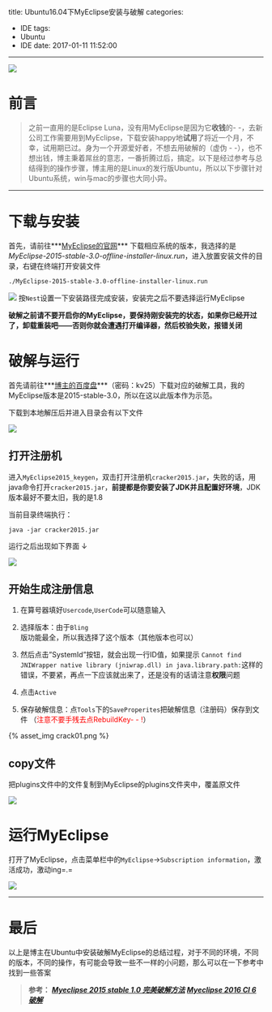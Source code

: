 title: Ubuntu16.04下MyEclipse安装与破解
categories:
  - IDE
tags:
  - Ubuntu
  - IDE
date: 2017-01-11 11:52:00
---
![](https://cdn.yangbingdong.com/img/ubuntu-myclipse-crack/myeclipseInfo.png)

# 前言
> 之前一直用的是Eclipse Luna，没有用MyEclipse是因为它**收钱**的- -，去新公司工作需要用到MyEclipse，下载安装happy地**试用**了将近一个月，不幸，试用期已过。身为一个开源爱好者，不想去用破解的（虚伪 - -），也不想出钱，博主秉着屌丝的意志，一番折腾过后，搞定。以下是经过参考与总结得到的操作步骤，博主用的是Linux的发行版Ubuntu，所以以下步骤针对Ubuntu系统，win与mac的步骤也大同小异。
<!--more-->

------

# 下载与安装

首先，请前往***[MyEclipse的官网](http://www.MyEclipsecn.com/download/)*** 下载相应系统的版本，我选择的是*MyEclipse-2015-stable-3.0-offline-installer-linux.run*，进入放置安装文件的目录，右键在终端打开安装文件

```bash
./MyEclipse-2015-stable-3.0-offline-installer-linux.run 
```

![](https://cdn.yangbingdong.com/img/ubuntu-myclipse-crack/meInstall.png)
按`Nest`设置一下安装路径完成安装，安装完之后不要选择运行MyEclipse

**破解之前请不要开启你的MyEclipse，要保持刚安装完的状态，如果你已经开过了，卸载重装吧——否则你就会遭遇打开编译器，然后校验失败，报错关闭**

# 破解与运行

首先请前往***[博主的百度盘](https://pan.baidu.com/s/1geKxeoz)***（密码：kv25）下载对应的破解工具，我的MyEclipse版本是2015-stable-3.0，所以在这以此版本作为示范。

下载到本地解压后并进入目录会有以下文件

![](https://cdn.yangbingdong.com/img/ubuntu-myclipse-crack/meFile.png)


## 打开注册机

进入`MyEclipse2015_keygen`，双击打开注册机`cracker2015.jar`，失败的话，用java命令打开`cracker2015.jar`，**前提都是你要安装了JDK并且配置好环境**，JDK版本最好不要太旧，我的是1.8

当前目录终端执行：

```
java -jar cracker2015.jar

```

运行之后出现如下界面 ↓

![](https://cdn.yangbingdong.com/img/ubuntu-myclipse-crack/crack.png)

## 开始生成注册信息 

1. 在算号器填好`Usercode`,`UserCode`可以随意输入

2. 选择版本：由于`Bling`版功能最全，所以我选择了这个版本（其他版本也可以）

3. 然后点击”SystemId”按钮，就会出现一行ID值，如果提示 `Cannot find JNIWrapper native library (jniwrap.dll) in java.library.path:`这样的错误，不要紧，再点一下应该就出来了，还是没有的话请注意**权限**问题

4. 点击`Active`

5. 保存破解信息：点`Tools`下的`SaveProperites`把破解信息（注册码）保存到文件 （<font color=red>注意不要手残去点RebuildKey- - !</font>）

{% asset_img crack01.png %}

## copy文件

把plugins文件中的文件复制到MyEclipse的plugins文件夹中，覆盖原文件

![](https://cdn.yangbingdong.com/img/ubuntu-myclipse-crack/plugins.png)

# 运行MyEclipse

打开了MyEclipse，点击菜单栏中的`MyEclipse`->`Subscription information`，激活成功，激动ing=.=

![](https://cdn.yangbingdong.com/img/ubuntu-myclipse-crack/myeclipseInfo.png)

------

# 最后

以上是博主在Ubuntu中安装破解MyEclipse的总结过程，对于不同的环境，不同的版本，不同的操作，有可能会导致一些不一样的小问题，那么可以在一下参考中找到一些答案

> **参考：**
> ***[Myeclipse 2015 stable 1.0 完美破解方法](http://yangl.net/2015/07/14/myeclipse_2015stable_1/)***
> ***[Myeclipse 2016 CI 6 破解](http://http://yangl.net/2016/10/11/myeclipse-2016-ci-6_crack/)***



